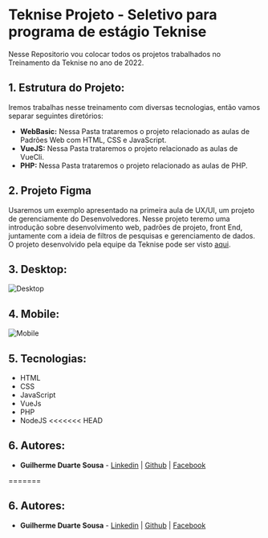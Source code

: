 # Teknise Projeto - Seletivo para programa de estágio Teknise

Nesse Repositorio vou colocar todos os projetos trabalhados no Treinamento da Teknise no ano de 2022.

## 1. Estrutura do Projeto:
  
Iremos trabalhas nesse treinamento com diversas tecnologias, então vamos separar seguintes diretórios:
  
- **WebBasic:** Nessa Pasta trataremos o projeto relacionado as aulas de Padrões Web com HTML, CSS e JavaScript.
- **VueJS:** Nessa Pasta trataremos o projeto relacionado as aulas de VueCli.  
- **PHP:** Nessa Pasta trataremos o projeto relacionado as aulas de PHP.

## 2. Projeto Figma
  
Usaremos um exemplo apresentado na primeira aula de UX/UI, um projeto de gerenciamente do Desenvolvedores. Nesse projeto teremo uma introdução sobre desenvolvimento web, padrões de projeto, front End, juntamente com a ideia de filtros de pesquisas e gerenciamento de dados.
O projeto desenvolvido pela equipe da Teknise pode ser visto [aqui](https://www.figma.com/file/TuVy8XYd8nei8Pef5jlKIp/Treinamento).

## 3. Desktop:

![Desktop](https://user-images.githubusercontent.com/50261190/159349144-2652459d-e9da-4228-83ea-ec2cfb473995.gif)

## 4. Mobile:

![Mobile](https://user-images.githubusercontent.com/50261190/159349117-8a04b3fe-178d-4c12-8e15-b47a0b0f650d.gif)
    
## 5. Tecnologias:
  
- HTML
- CSS
- JavaScript
- VueJs
- PHP
- NodeJS
<<<<<<< HEAD

## 6. Autores:
  
- **Guilherme Duarte Sousa** - [Linkedin](https://www.linkedin.com/in/guilherme-duarte-sousa-53639822b/) | [Github](https://www.linkedin.com/in/guilherme-duarte-sousa-53639822b/) | [Facebook](https://www.linkedin.com/in/guilherme-duarte-sousa-53639822b/)

=======

## 6. Autores:
  
- **Guilherme Duarte Sousa** - [Linkedin](https://www.linkedin.com/in/guilherme-duarte-sousa-53639822b/) | [Github](https://www.linkedin.com/in/guilherme-duarte-sousa-53639822b/) | [Facebook](https://www.linkedin.com/in/guilherme-duarte-sousa-53639822b/)

